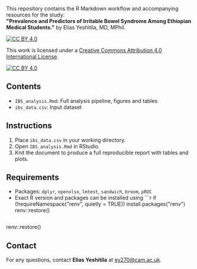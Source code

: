 This repository contains the R Markdown workflow and accompanying resources for the study:  
**"Prevalence and Predictors of Irritable Bowel Syndrome Among Ethiopian Medical Students."** by Elias Yeshitila, MD, MPhil.

[![CC BY 4.0][cc-by-shield]][cc-by]

This work is licensed under a
[Creative Commons Attribution 4.0 International License][cc-by].

[![CC BY 4.0][cc-by-image]][cc-by]

[cc-by]: http://creativecommons.org/licenses/by/4.0/
[cc-by-image]: https://i.creativecommons.org/l/by/4.0/88x31.png
[cc-by-shield]: https://img.shields.io/badge/License-CC%20BY%204.0-lightgrey.svg


## Contents
- `IBS_analysis.Rmd`: Full analysis pipeline, figures and tables
- `ibs_data.csv`: Input dataset


## Instructions
1. Place `ibs_data.csv` in your working directory.
2. Open `IBS_analysis.Rmd` in RStudio.
3. Knit the document to produce a full reproducible report with tables and plots.

## Requirements
- Packages: `dplyr`, `openxlsx`, `lmtest`, `sandwich`, `broom`, `pROC`
- Exact R version and packages can be installed using ```r
   if (!requireNamespace("renv", quietly = TRUE)) install.packages("renv")
   renv::restore()
   ```
renv::restore()

## Contact
For any questions, contact **Elias Yeshitila** at ey270@cam.ac.uk.
